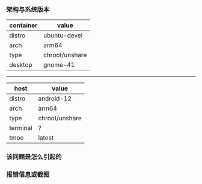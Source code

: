 ### 架构与系统版本

| container | value          |
| --------- | -------------- |
| distro    | ubuntu-devel   |
| arch      | arm64          |
| type      | chroot/unshare |
| desktop   | gnome-41       |

---

| host     | value          |
| -------- | -------------- |
| distro   | android-12     |
| arch     | arm64          |
| type     | chroot/unshare |
| terminal | ?              |
| tmoe     | latest         |

### 该问题是怎么引起的

### 报错信息或截图
